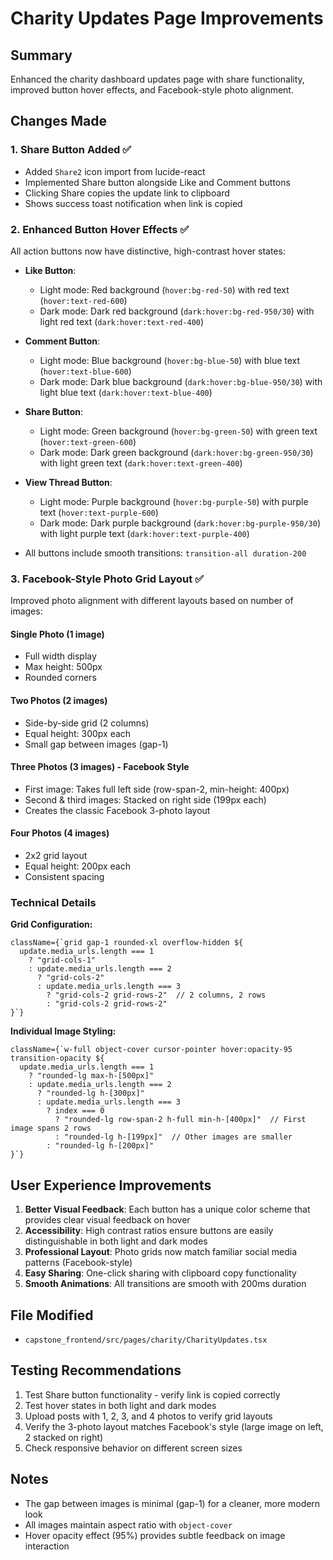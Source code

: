 # Charity Updates Page Improvements

## Summary
Enhanced the charity dashboard updates page with share functionality, improved button hover effects, and Facebook-style photo alignment.

## Changes Made

### 1. **Share Button Added** ✅
- Added `Share2` icon import from lucide-react
- Implemented Share button alongside Like and Comment buttons
- Clicking Share copies the update link to clipboard
- Shows success toast notification when link is copied

### 2. **Enhanced Button Hover Effects** ✅
All action buttons now have distinctive, high-contrast hover states:

- **Like Button**: 
  - Light mode: Red background (`hover:bg-red-50`) with red text (`hover:text-red-600`)
  - Dark mode: Dark red background (`dark:hover:bg-red-950/30`) with light red text (`dark:hover:text-red-400`)

- **Comment Button**: 
  - Light mode: Blue background (`hover:bg-blue-50`) with blue text (`hover:text-blue-600`)
  - Dark mode: Dark blue background (`dark:hover:bg-blue-950/30`) with light blue text (`dark:hover:text-blue-400`)

- **Share Button**: 
  - Light mode: Green background (`hover:bg-green-50`) with green text (`hover:text-green-600`)
  - Dark mode: Dark green background (`dark:hover:bg-green-950/30`) with light green text (`dark:hover:text-green-400`)

- **View Thread Button**: 
  - Light mode: Purple background (`hover:bg-purple-50`) with purple text (`hover:text-purple-600`)
  - Dark mode: Dark purple background (`dark:hover:bg-purple-950/30`) with light purple text (`dark:hover:text-purple-400`)

- All buttons include smooth transitions: `transition-all duration-200`

### 3. **Facebook-Style Photo Grid Layout** ✅
Improved photo alignment with different layouts based on number of images:

#### Single Photo (1 image)
- Full width display
- Max height: 500px
- Rounded corners

#### Two Photos (2 images)
- Side-by-side grid (2 columns)
- Equal height: 300px each
- Small gap between images (gap-1)

#### Three Photos (3 images) - **Facebook Style**
- First image: Takes full left side (row-span-2, min-height: 400px)
- Second & third images: Stacked on right side (199px each)
- Creates the classic Facebook 3-photo layout

#### Four Photos (4 images)
- 2x2 grid layout
- Equal height: 200px each
- Consistent spacing

### Technical Details

**Grid Configuration:**
```tsx
className={`grid gap-1 rounded-xl overflow-hidden ${
  update.media_urls.length === 1
    ? "grid-cols-1"
    : update.media_urls.length === 2
      ? "grid-cols-2"
      : update.media_urls.length === 3
        ? "grid-cols-2 grid-rows-2"  // 2 columns, 2 rows
        : "grid-cols-2 grid-rows-2"
}`}
```

**Individual Image Styling:**
```tsx
className={`w-full object-cover cursor-pointer hover:opacity-95 transition-opacity ${
  update.media_urls.length === 1
    ? "rounded-lg max-h-[500px]"
    : update.media_urls.length === 2
      ? "rounded-lg h-[300px]"
      : update.media_urls.length === 3
        ? index === 0
          ? "rounded-lg row-span-2 h-full min-h-[400px]"  // First image spans 2 rows
          : "rounded-lg h-[199px]"  // Other images are smaller
        : "rounded-lg h-[200px]"
}`}
```

## User Experience Improvements

1. **Better Visual Feedback**: Each button has a unique color scheme that provides clear visual feedback on hover
2. **Accessibility**: High contrast ratios ensure buttons are easily distinguishable in both light and dark modes
3. **Professional Layout**: Photo grids now match familiar social media patterns (Facebook-style)
4. **Easy Sharing**: One-click sharing with clipboard copy functionality
5. **Smooth Animations**: All transitions are smooth with 200ms duration

## File Modified
- `capstone_frontend/src/pages/charity/CharityUpdates.tsx`

## Testing Recommendations

1. Test Share button functionality - verify link is copied correctly
2. Test hover states in both light and dark modes
3. Upload posts with 1, 2, 3, and 4 photos to verify grid layouts
4. Verify the 3-photo layout matches Facebook's style (large image on left, 2 stacked on right)
5. Check responsive behavior on different screen sizes

## Notes
- The gap between images is minimal (gap-1) for a cleaner, more modern look
- All images maintain aspect ratio with `object-cover`
- Hover opacity effect (95%) provides subtle feedback on image interaction
